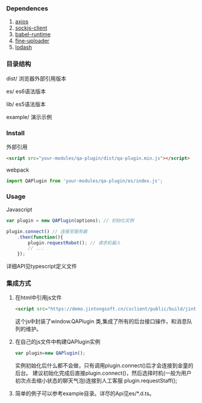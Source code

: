 ### Dependences
1. [axios](https://github.com/mzabriskie/axios)
2. [sockjs-client](https://github.com/sockjs/sockjs-client)
3. [babel-runtime](https://babeljs.io/docs/plugins/transform-runtime/)
4. [fine-uploader](https://fineuploader.com/)
5. [lodash](https://lodash.com/)

### 目录结构
dist/       浏览器外部引用版本


es/         es6语法版本


lib/        es5语法版本


example/    演示示例


### Install 
外部引用
```html
<script src="your-modules/qa-plugin/dist/qa-plugin.min.js"></script>
```

webpack
```javascript
import QAPlugin from 'your-modules/qa-plugin/es/index.js';
```

### Usage
Javascript
```javascript
var plugin = new QAPlugin(options); // 初始化实例

plugin.connect() // 连接至服务器
    .then(function(){
        plugin.requestRobot(); // 请求机器人
        // ...
    });
```

详细API见typescript定义文件


### 集成方式
1. 在html中引用js文件
    ```html
    <script src="https://demo.jintongsoft.cn/csclient/public/build/jintong/qa-plugin/dist/qa-plugin.min.js"></script>
    ```
    这个js中封装了window.QAPlugin 类,集成了所有的后台接口操作，和消息队列的维护。

2. 在自己的js文件中构建QAPlugin实例
    ```javascript
    var plugin=new QAPlugin();
    ```
    实例初始化后什么都不会做，只有调用plugin.connect()后才会连接到金童的后台。
    建议初始化完成后直接plugin.connect()，然后选择时机(一般为用户初次点击缩小状态的聊天气泡)连接到人工客服 plugin.requestStaff();

3. 简单的例子可以参考example目录。详尽的Api见es/*.d.ts。
